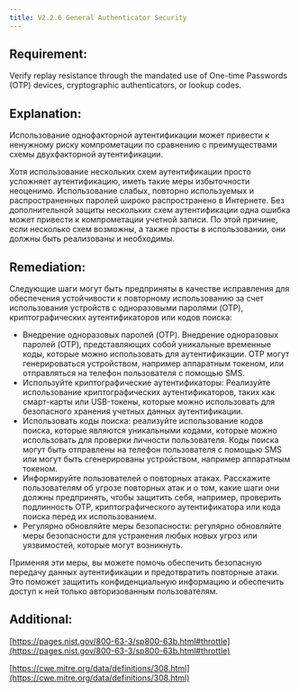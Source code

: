 ```yaml
---
title: V2.2.6 General Authenticator Security
---
```




## Requirement:

Verify replay resistance through the mandated use of One-time Passwords (OTP) devices, cryptographic authenticators, or lookup codes.

## Explanation:

Использование однофакторной аутентификации может привести к ненужному риску компрометации по сравнению с преимуществами схемы двухфакторной аутентификации.

Хотя использование нескольких схем аутентификации просто усложняет аутентификацию, иметь такие меры избыточности неоценимо. Использование слабых, повторно используемых и распространенных паролей широко распространено в Интернете. Без дополнительной защиты нескольких схем аутентификации одна ошибка может привести к компрометации учетной записи. По этой причине, если несколько схем возможны, а также просты в использовании, они должны быть реализованы и необходимы.

## Remediation:



Следующие шаги могут быть предприняты в качестве исправления для обеспечения устойчивости к повторному использованию за счет использования устройств с одноразовыми паролями (OTP), криптографических аутентификаторов или кодов поиска: 

- Внедрение одноразовых паролей (OTP). Внедрение одноразовых паролей (OTP), представляющих собой уникальные временные коды, которые можно использовать для аутентификации. OTP могут генерироваться устройством, например аппаратным токеном, или отправляться на телефон пользователя с помощью SMS. 
- Используйте криптографические аутентификаторы: Реализуйте использование криптографических аутентификаторов, таких как смарт-карты или USB-токены, которые можно использовать для безопасного хранения учетных данных аутентификации. 
- Использовать коды поиска: реализуйте использование кодов поиска, которые являются уникальными кодами, которые можно использовать для проверки личности пользователя. Коды поиска могут быть отправлены на телефон пользователя с помощью SMS или могут быть сгенерированы устройством, например аппаратным токеном. 
- Информируйте пользователей о повторных атаках. Расскажите пользователям об угрозе повторных атак и о том, какие шаги они должны предпринять, чтобы защитить себя, например, проверить подлинность OTP, криптографического аутентификатора или кода поиска перед их использованием.
-  Регулярно обновляйте меры безопасности: регулярно обновляйте меры безопасности для устранения любых новых угроз или уязвимостей, которые могут возникнуть. 


Применяя эти меры, вы можете помочь обеспечить безопасную передачу данных аутентификации и предотвратить повторные атаки. Это поможет защитить конфиденциальную информацию и обеспечить доступ к ней только авторизованным пользователям.

## Additional:

[https://pages.nist.gov/800-63-3/sp800-63b.html#throttle](https://pages.nist.gov/800-63-3/sp800-63b.html#throttle)

[https://cwe.mitre.org/data/definitions/308.html](https://cwe.mitre.org/data/definitions/308.html)




